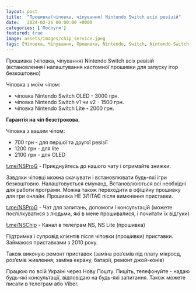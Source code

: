 ```yaml
---
layout: post
title:  "Прошивка(чіповка, чіпування) Nintendo Switch всіх ревізій"
date:   2024-02-26 00:00:00 +0000
categories: ['Послуги']
featured: true
image: assets/images/chip_service.jpeg
tags: [Чіповка, Чіпування, Прошивка, Nintendo, Switch, Nintendo-Switch, Switch-Lite]
---
```

Прошивка (чіповка, чіпування) Nintendo Switch всіх ревізій (встановлення і налаштування кастомної прошивки для запуску ігор безкоштовно)

Чіповка з моїм чіпом:
- чіповка Nintendo Switch OLED - 3000 грн.
- чіповка Nintendo Switch v1 чи v2 - 1500 грн.
- чіповка Nintendo Switch Lite - 2000 грн.

**Гарантія на чіп безстрокова.**

Чіповка з вашим чіпом:
- 700 грн - для першої та другої ревізії
- 1200 грн - для lite
- 2100 грн - для OLED

[t.me/NSProG](t.me/NSProG) - Приєднуйтесь до нашого чату і отримайте знижки.

Завдяки чіповці можна скачувати і встановлювати будь-які ігри безкоштовно. Налаштовується емунанд. Встановлюються всі необхідні для работи програми. Можна також переходити в офіційну прошивку для гри онлайн. Прошивка НЕ ЗЛІТАЄ після вимкнення приставки.

[t.me/NSProG](t.me/NSProG) - Чат для запитань, допомоги і консультацій (можете поспілкуватися з людьми, які в мене прошивалися, і почитати їх відгуки)

[t.me/NSChip](t.me/NSChip) - Канал в телеграм NS, NS Lite (прошивка)

Підтримка і супровід клієнтів після чіповки (прошивки) приставки. Займаюся приставками з 2010 року.

Також виконую ремонт приставок (заміна роз’ємів під плату мікросд, роз’ємів живлення; заміна екрану, батарії, ремонт джой-конів)

Працюю по всій Україні через Нову Пошту. Пишіть, телефонуйте - надаю будь-які консультації, відповідаю на будь-які запитання. Також можете писати в телеграм або Viber.
